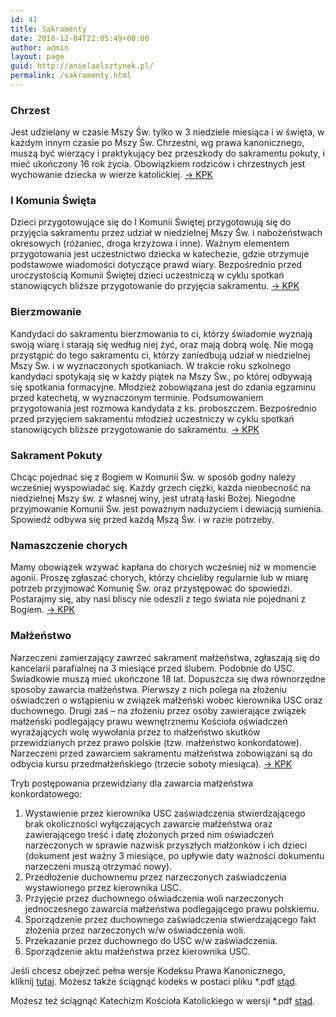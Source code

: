 ```yaml
---
id: 41
title: Sakramenty
date: 2010-12-04T22:05:49+00:00
author: admin
layout: page
guid: http://anielaolsztynek.pl/
permalink: /sakramenty.html
---
```


### Chrzest

Jest udzielany w czasie Mszy Św. tylko w 3 niedziele miesiąca i w święta, w każdym innym czasie po Mszy Św. Chrzestni, wg prawa kanonicznego, muszą być wierzący i praktykujący bez przeszkody do sakramentu pokuty, i mieć ukończony 16 rok życia. Obowiązkiem rodziców i chrzestnych jest wychowanie dziecka w wierze katolickiej. [-> KPK](http://aniela.olsztynek.pl/sakr/chrzest.htm)

### I Komunia Święta

Dzieci przygotowujące się do I Komunii Świętej przygotowują się do przyjęcia sakramentu przez udział w niedzielnej Mszy Św. i nabożeństwach okresowych (różaniec, droga krzyżowa i inne). Ważnym elementem przygotowania jest uczestnictwo dziecka w katechezie, gdzie otrzymuje podstawowe wiadomości dotyczące prawd wiary. Bezpośrednio przed uroczystością Komunii Świętej dzieci uczestniczą w cyklu spotkań stanowiących bliższe przygotowanie do przyjęcia sakramentu. [-> KPK](http://aniela.olsztynek.pl/sakr/eucharystia.htm)

### Bierzmowanie

Kandydaci do sakramentu bierzmowania to ci, którzy świadomie wyznają swoją wiarę i starają się według niej żyć, oraz mają dobrą wolę. Nie mogą przystąpić do tego sakramentu ci, którzy zaniedbują udział w niedzielnej Mszy Św. i w wyznaczonych spotkaniach. W trakcie roku szkolnego kandydaci spotykają się w każdy piątek na Mszy Św., po której odbywają się spotkania formacyjne. Młodzież zobowiązana jest do zdania egzaminu przed katechetą, w wyznaczonym terminie. Podsumowaniem przygotowania jest rozmowa kandydata z ks. proboszczem. Bezpośrednio przed przyjęciem sakramentu młodzież uczestniczy w cyklu spotkań stanowiących bliższe przygotowanie do sakramentu. [-> KPK](http://aniela.olsztynek.pl/sakr/bierzm.htm)

### Sakrament Pokuty

Chcąc pojednać się z Bogiem w Komunii Św. w sposób godny należy wcześniej wyspowiadać się. Każdy grzech ciężki, każda nieobecność na niedzielnej Mszy św. z własnej winy, jest utratą łaski Bożej. Niegodne przyjmowanie Komunii Św. jest poważnym nadużyciem i dewiacją sumienia. Spowiedź odbywa się przed każdą Mszą Św. i w razie potrzeby.

### Namaszczenie chorych

Mamy obowiązek wzywać kapłana do chorych wcześniej niż w momencie agonii. Proszę zgłaszać chorych, którzy chcieliby regularnie lub w miarę potrzeb przyjmować Komunię Św. oraz przystępować do spowiedzi. Postarajmy się, aby nasi bliscy nie odeszli z tego świata nie pojednani z Bogiem. [-> KPK](http://aniela.olsztynek.pl/sakr/namaszczenie.htm)

### Małżeństwo

Narzeczeni zamierzający zawrzeć sakrament małżeństwa, zgłaszają się do kancelarii parafialnej na 3 miesiące przed ślubem. Podobnie do USC. Świadkowie muszą mieć ukończone 18 lat. Dopuszcza się dwa równorzędne sposoby zawarcia małżeństwa. Pierwszy z nich polega na złożeniu oświadczeń o wstąpieniu w związek małżeński wobec kierownika USC oraz duchownego. Drugi zaś &#8211; na złożeniu przez osoby zawierające związek małżeński podlegający prawu wewnętrznemu Kościoła oświadczeń wyrażających wolę wywołania przez to małżeństwo skutków przewidzianych przez prawo polskie (tzw. małżeństwo konkordatowe). Narzeczeni przed zawarciem sakramentu małżeństwa zobowiązani są do odbycia kursu przedmałżeńskiego (trzecie soboty miesiąca). [-> KPK](http://aniela.olsztynek.pl/sakr/malz.htm)

Tryb postępowania przewidziany dla zawarcia małżeństwa konkordatowego:

1. Wystawienie przez kierownika USC zaświadczenia stwierdzającego brak okoliczności wyłączających zawarcie małżeństwa oraz zawierającego treść i datę złożonych przed nim oświadczeń narzeczonych w sprawie nazwisk przyszłych małżonków i ich dzieci (dokument jest ważny 3 miesiące, po upływie daty ważności dokumentu narzeczeni muszą otrzymać nowy).
2. Przedłożenie duchownemu przez narzeczonych zaświadczenia wystawionego przez kierownika USC.
3. Przyjęcie przez duchownego oświadczenia woli narzeczonych jednoczesnego zawarcia małżeństwa podlegającego prawu polskiemu.
4. Sporządzenie przez duchownego zaświadczenia stwierdzającego fakt złożenia przez narzeczonych w/w oświadczenia woli.
5. Przekazanie przez duchownego do USC w/w zaświadczenia.
6. Sporządzenie aktu małżeństwa przez kierownika USC.

Jeśli chcesz obejrzeć pełna wersje Kodeksu Prawa Kanonicznego, kliknij <a href="http://aniela.olsztynek.pl/sakr/prawo.htm" target="_blank">tutaj</a>. Możesz także ściągnąć kodeks w postaci pliku \*.pdf [stąd](http://aniela.olsztynek.pl/sakr/prawo/kpk.pdf).

Możesz też ściągnąć Katechizm Kościoła Katolickiego w wersji \*.pdf [stąd](http://aniela.olsztynek.pl/sakr/prawo/kkk.pdf).
